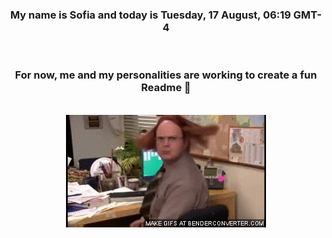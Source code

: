 


<div align="center">
<h3 >My name is Sofia and today is Tuesday, 17 August, 06:19 GMT-4</h3><br>
<h3 >For now, me and my personalities are working to create a fun Readme 👋
</h3><br>
<img src='img/dwight.gif' alt='working...'/>
</div>
